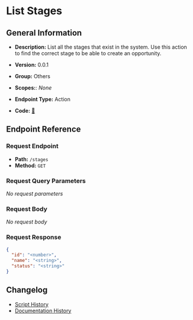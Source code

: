 # List Stages

## General Information

- **Description:** List all the stages that exist in the system. Use this action to find
the correct stage to be able to create an opportunity.

- **Version:** 0.0.1
- **Group:** Others
- **Scopes:**: _None_
- **Endpoint Type:** Action
- **Code:** [🔗](https://github.com/NangoHQ/integration-templates/tree/main/integrations/unanet/actions/list-stages.ts)


## Endpoint Reference

### Request Endpoint

- **Path:** `/stages`
- **Method:** `GET`

### Request Query Parameters

_No request parameters_

### Request Body

_No request body_

### Request Response

```json
{
  "id": "<number>",
  "name": "<string>",
  "status": "<string>"
}
```

## Changelog

- [Script History](https://github.com/NangoHQ/integration-templates/commits/main/integrations/unanet/actions/list-stages.ts)
- [Documentation History](https://github.com/NangoHQ/integration-templates/commits/main/integrations/unanet/actions/list-stages.md)

<!-- END  GENERATED CONTENT -->

